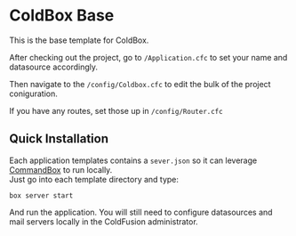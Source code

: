 # ColdBox Base

This is the base template for ColdBox. 

After checking out the project, go to `/Application.cfc` to set your name and datasource accordingly.

Then navigate to the `/config/Coldbox.cfc` to edit the bulk of the project coniguration.

If you have any routes, set those up in `/config/Router.cfc`

## Quick Installation

Each application templates contains a `sever.json` so it can leverage [CommandBox](http://www.ortussolutions.com/products/commandbox) to run locally.  
Just go into each template directory and type:

```
box server start
```

And run the application. You will still need to configure datasources and mail servers locally in the ColdFusion administrator. 
